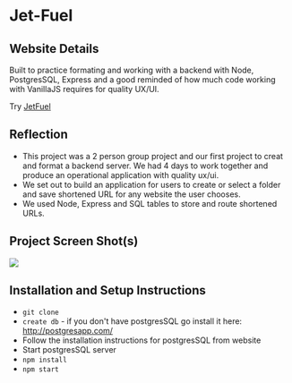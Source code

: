 # Jet-Fuel

## Website Details
Built to practice formating and working with a backend with Node, PostgresSQL, Express and a good reminded of how much code working with VanillaJS requires for quality UX/UI.

Try [JetFuel](http://jet--fuel.herokuapp.com/)

## Reflection
  - This project was a 2 person group project and our first project to creat and format a backend server.  We had 4 days to work together and produce an operational application with quality ux/ui.
  - We set out to build an application for users to create or select a folder and save shortened URL for any website the user chooses. 
  - We used Node, Express and SQL tables to store and route shortened URLs.

## Project Screen Shot(s)

![](http://recordit.co/Y69YHvMUPn)   

## Installation and Setup Instructions

* `git clone`
* `create db` - if you don't have postgresSQL go install it here: http://postgresapp.com/
* Follow the installation instructions for postgresSQL from website
* Start postgresSQL server
* `npm install`
* `npm start`
